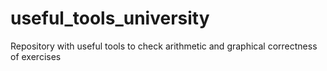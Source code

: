 # useful_tools_university
Repository with useful tools to check arithmetic and graphical correctness of exercises
